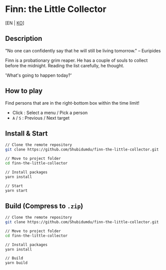 # Finn: the Little Collector

[EN | [KO](./README.KO.md)]

## Description

"No one can confidently say that he will still be living tomorrow." – Euripides

Finn is a probationary grim reaper. He has a couple of souls to collect before the midnight. Reading the list carefully, he thought.

'What's going to happen today?'

## How to play

Find persons that are in the right-bottom box within the time limit!

- Click : Select a menu / Pick a person
- `A` / `S` : Previous / Next target

## Install & Start

```bash
// Clone the remote repository
git clone https://github.com/Shubidumdu/finn-the-little-collector.git

// Move to project folder
cd finn-the-little-collector

// Install packages
yarn install

// Start
yarn start
```

## Build (Compress to `.zip`)

```bash
// Clone the remote repository
git clone https://github.com/Shubidumdu/finn-the-little-collector.git

// Move to project folder
cd finn-the-little-collector

// Install packages
yarn install

// Build
yarn build
```
